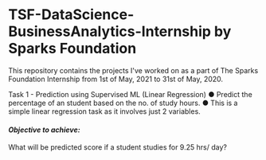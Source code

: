 # TSF-DataScience-BusinessAnalytics-Internship by Sparks Foundation

This repository contains the projects I've worked on as a part of The Sparks Foundation Internship from 1st of May, 2021 to 31st of May, 2020.

Task 1 - Prediction using Supervised ML (Linear Regression)
● Predict the percentage of an student based on the no. of study hours.
● This is a simple linear regression task as it involves just 2 variables.

#### *Objective to achieve:*
What will be predicted score if a student studies for 9.25 hrs/ day?
